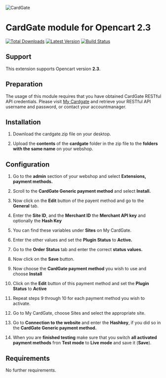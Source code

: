 ![CardGate](https://cdn.curopayments.net/thumb/200/logos/cardgate.png)

# CardGate module for Opencart 2.3

[![Total Downloads](https://img.shields.io/packagist/dt/cardgate/opencart23.svg)](https://packagist.org/packages/cardgate/opencart23)
[![Latest Version](https://img.shields.io/packagist/v/cardgate/opencart23.svg)](https://github.com/cardgate/opencart23/releases)
[![Build Status](https://travis-ci.org/cardgate/opencart23.svg?branch=master)](https://travis-ci.org/cardgate/opencart23)

## Support

This extension supports Opencart version **2.3**.

## Preparation

The usage of this module requires that you have obtained CardGate RESTful API credentials.
Please visit [My Cardgate](https://my.cardgate.com/) and retrieve your RESTful API username and password, or contact your accountmanager.

## Installation

1. Download the cardgate.zip file on your desktop.

2. Upload the **contents** of the **cardgate** folder in the zip file to the **folders with the same name** on your webshop.

## Configuration

1. Go to the **admin** section of your webshop and select **Extensions, payment methods.**

2. Scroll to the **CardGate Generic payment method** and select **Install.**

3. Now click on the **Edit** button of the payent method and go to the **General** tab. 

4. Enter the **Site ID**, and the **Merchant ID** the **Merchant API key**  and optionally the **Hash Key**

5. You can find these variables under **Sites** on My CardGate.

6. Enter the other values and set the **Plugin Status** to **Active.**

7. Go to the **Order Status** tab and enter the correct **status values.**

8. Now click on the **Save** button.

9. Now choose the **CardGate payment method** you wish to use and choose **Install**

10. Click on the **Edit** button of this payment method and set the **Plugin Status** to **Active**

11. Repeat steps 9 through 10 for each payment method you wish to activate.

12. Go to My CardGate, choose Sites and select the appropriate site.  
 
13. Go to **Connection to the website** and enter the **Hashkey**, if you did so in the **CardGate Generic payment method.**

14. When you are **finished testing** make sure that you switch **all activated payment methods** fron **Test mode** to **Live mode** and save it (**Save**).

## Requirements

No further requirements.
